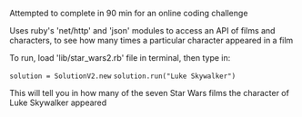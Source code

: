 Attempted to complete in 90 min for an online coding challenge

Uses ruby's 'net/http' and 'json' modules to access an API of films and characters, to see how many times a particular character appeared in a film

To run, load 'lib/star_wars2.rb' file in terminal, then type in:

```solution = SolutionV2.new```
```solution.run("Luke Skywalker")```

This will tell you in how many of the seven Star Wars films the character of Luke Skywalker appeared
